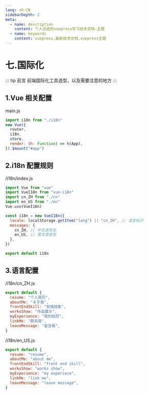 ```yaml
---
lang: zh-CN
sidebarDepth: 2
meta:
  - name: description
    content: 个人总结的vuepress学习技术文档-主题
  - name: keywords
    content: vuepress,最新技术文档,vuepress主题
---
```


# 七.国际化

::: tip 前言
前端国际化工具选型，以及需要注意的地方
:::
## 1.Vue 相关配置
main.js

```js
import i18n from "./i18n"
new Vue({
  router,
  i18n,
  store,
  render: (h: Function) => h(App),
}).$mount("#app")
```
## 2.i18n 配置规则
/i18n/index.js
```js
import Vue from "vue"
import VueI18n from "vue-i18n"
import cn_ZH from "./cn"
import en_US from "./en"
Vue.use(VueI18n)

const i18n = new VueI18n({
  locale: localStorage.getItem("lang") || "cn_ZH", // 语言标识
  messages: {
    cn_ZH, // 中文语言包
    en_US, // 英文语言包
  },
})

export default i18n
```
## 3.语言配置
/i18n/cn_ZH.js
```js
export default {
  resume: "个人简历",
  aboutMe: "关于我",
  frontEndSkill: "前端技能",
  worksShow: "作品展示",
  myExperience: "我的经历",
  linkMe: "联系我",
  leaveMessage: "留言板",
}
```
/i18n/en_US.js
```js
export default {
  resume: "resume",
  aboutMe: "about me",
  frontEndSkill: "front end skill",
  worksShow: "works show",
  myExperience: "my experiece",
  linkMe: "link me",
  leaveMessage: "leave message",
}
```

